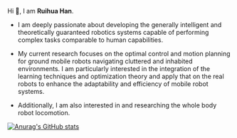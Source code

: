 Hi 👋, I am **Ruihua Han**. 

- I am deeply passionate about developing the generally intelligent and theoretically guaranteed robotics systems capable of performing complex tasks comparable to human capabilities. 

- My current research focuses on the optimal control and motion planning for ground mobile robots navigating cluttered and inhabited environments. I am particularly interested in the integration of the learning techniques and optimization theory and apply that on the real robots to enhance the adaptability and efficiency of mobile robot systems.
 
- Additionally, I am also interested in and researching the whole body robot locomotion.

<!-- I am looking for the **postdoctoral  opportunity** in the robotics field.  -->


<!-- [![Anurag's GitHub stats](https://github-readme-stats.vercel.app/api?username=hanruihua&hide=prs,contribs&show_icons=true&theme=buefy)](https://github.com/anuraghazra/github-readme-stats) -->

[![Anurag's GitHub stats](https://github-readme-stats.vercel.app/api?username=hanruihua&show_icons=true&theme=buefy)](https://github.com/anuraghazra/github-readme-stats)

<!--[![Top Langs](https://github-readme-stats.vercel.app/api/top-langs/?username=hanruihua&layout=compact)](https://github.com/anuraghazra/github-readme-stats)-->
